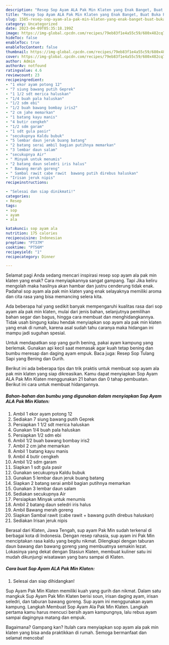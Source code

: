 ```yaml
---
description: "Resep Sop Ayam ALA Pak Min Klaten yang Enak Banget, Buat Buka Puasa Enak"
title: "Resep Sop Ayam ALA Pak Min Klaten yang Enak Banget, Buat Buka Puasa Enak"
slug: 1585-resep-sop-ayam-ala-pak-min-klaten-yang-enak-banget-buat-buka-puasa-enak
category: Uncategorized
date: 2023-04-09T05:35:18.199Z
image: https://img-global.cpcdn.com/recipes/79eb83f1e4a55c59/680x482cq70/sop-ayam-ala-pak-min-klaten-foto-resep-utama.jpg
hideToc: false
enableToc: true
enableTocContent: false
thumbnail: https://img-global.cpcdn.com/recipes/79eb83f1e4a55c59/680x482cq70/sop-ayam-ala-pak-min-klaten-foto-resep-utama.jpg
cover: https://img-global.cpcdn.com/recipes/79eb83f1e4a55c59/680x482cq70/sop-ayam-ala-pak-min-klaten-foto-resep-utama.jpg
author: Admin
authorAv: notfound
ratingvalue: 4.6
reviewcount: 23
recipeingredient:
- "1 ekor ayam potong 12"
- "7 siung bawang putih Geprek"
- "1 1/2 sdt merica haluskan"
- "1/4 buah pala haluskan"
- "1/2 sdm ebi"
- "1/2 buah bawang bombay iris2"
- "2 cm jahe memarkan"
- "1 batang kayu manis"
- "4 butir cengkeh"
- "1/2 sdm garam"
- "1 sdt gula pasir"
- "secukupnya Kaldu bubuk"
- "5 lembar daun jeruk buang batang"
- "2 batang serai ambil bagian putihnya memarkan"
- "3 lembar daun salam"
- "secukupnya Air"
- " Minyak untuk menumis"
- "2 batang daun seledri iris halus"
- " Bawang merah goreng"
- " Sambal rawit cabe rawit  bawang putih direbus haluskan"
- "Irisan jeruk nipis"
recipeinstructions:

- "Selesai dan siap dinikmati!"
categories:
- Resep
tags:
- sop
- ayam
- ala

katakunci: sop ayam ala 
nutrition: 175 calories
recipecuisine: Indonesian
preptime: "PT37M"
cooktime: "PT56M"
recipeyield: "1"
recipecategory: Dinner

---
```



Selamat pagi Anda sedang mencari inspirasi resep sop ayam ala pak min klaten yang enak? Cara menyiapkannya sangat gampang. Tapi Jika keliru mengolah maka hasilnya akan hambar dan justru cenderung tidak enak. Padahal sop ayam ala pak min klaten yang enak selayaknya memiliki aroma dan cita rasa yang bisa memancing selera kita.


Ada beberapa hal yang sedikit banyak mempengaruhi kualitas rasa dari sop ayam ala pak min klaten, mulai dari jenis bahan, selanjutnya pemilihan bahan segar dan bagus, hingga cara membuat dan menghidangkannya. Tidak usah bingung kalau hendak menyiapkan sop ayam ala pak min klaten yang enak di rumah, karena asal sudah tahu caranya maka hidangan ini mampu jadi suguhan spesial.

Untuk mendapatkan sop yang gurih bening, pakai ayam kampung yang berlemak. Gunakan api kecil saat memasak agar kuah tetap bening dan bumbu meresap dan daging ayam empuk. Baca juga: Resep Sop Tulang Sapi yang Bening dan Gurih.


Berikut ini ada beberapa tips dan trik praktis untuk membuat sop ayam ala pak min klaten yang siap dikreasikan. Kamu dapat menyiapkan Sop Ayam ALA Pak Min Klaten menggunakan 21 bahan dan 0 tahap pembuatan. Berikut ini cara untuk membuat hidangannya.

<!--inarticleads1-->

##### Bahan-bahan dan bumbu yang digunakan dalam menyiapkan Sop Ayam ALA Pak Min Klaten:

1. Ambil 1 ekor ayam potong 12
1. Sediakan 7 siung bawang putih Geprek
1. Persiapkan 1 1/2 sdt merica haluskan
1. Gunakan 1/4 buah pala haluskan
1. Persiapkan 1/2 sdm ebi
1. Ambil 1/2 buah bawang bombay iris2
1. Ambil 2 cm jahe memarkan
1. Ambil 1 batang kayu manis
1. Ambil 4 butir cengkeh
1. Ambil 1/2 sdm garam
1. Siapkan 1 sdt gula pasir
1. Gunakan secukupnya Kaldu bubuk
1. Gunakan 5 lembar daun jeruk buang batang
1. Siapkan 2 batang serai ambil bagian putihnya memarkan
1. Gunakan 3 lembar daun salam
1. Sediakan secukupnya Air
1. Persiapkan  Minyak untuk menumis
1. Ambil 2 batang daun seledri iris halus
1. Ambil  Bawang merah goreng
1. Siapkan  Sambal rawit (cabe rawit + bawang putih direbus haluskan)
1. Sediakan Irisan jeruk nipis


Berasal dari Klaten, Jawa Tengah, sup ayam Pak Min sudah terkenal di berbagai kota di Indonesia. Dengan resep rahasia, sup ayam ini Pak Min menciptakan rasa kaldu yang begitu nikmat. Dilengkapi dengan taburan daun bawang dan bawang goreng yang membuatnya semakin lezat. Lokasinya yang dekat dengan Stasiun Klaten, membuat kuliner satu ini mudah dikunjungi wisatawan yang baru sampai di Klaten. 

<!--inarticleads2-->

##### Cara buat Sop Ayam ALA Pak Min Klaten:


1. Selesai dan siap dihidangkan!

Sup Ayam Pak Min Klaten memiliki kuah yang gurih dan nikmat. Dalam satu mangkuk Sup Ayam Pak Min Klaten berisi soun, irisan daging ayam, irisan seledri, dan taburan bawang goreng. Sup ayam ini menggunakan ayam kampung. Langkah Membuat Sop Ayam Ala Pak Min Klaten. Langkah pertama kamu harus mencuci bersih ayam kampungnya, lalu rebus ayam sampai dagingnya matang dan empuk. 

Bagaimana? Gampang kan? Itulah cara menyiapkan sop ayam ala pak min klaten yang bisa anda praktikkan di rumah. Semoga bermanfaat dan selamat mencoba!
